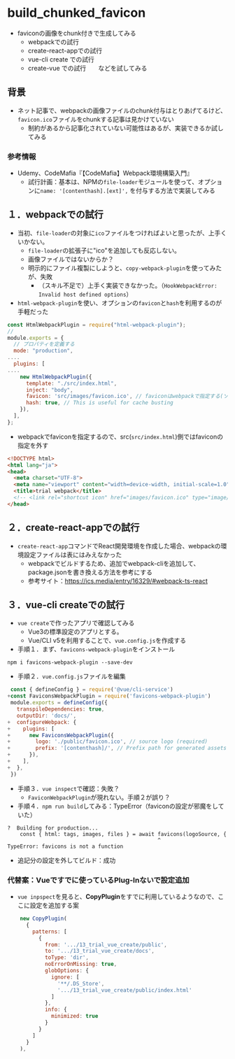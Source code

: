 # build_chunked_favicon
- faviconの画像をchunk付きで生成してみる
  * webpackでの試行
  * create-react-appでの試行
  * vue-cli create での試行
  * create-vue での試行　　などを試してみる

## 背景
- ネット記事で、webpackの画像ファイルのchunk付与はとりあげてるけど、`favicon.ico`ファイルをchunkする記事は見かけていない
  * 制約があるから記事化されていない可能性はあるが、実装できるか試してみる

### 参考情報
- Udemy、CodeMafia『【CodeMafia】Webpack環境構築入門』
  * 試行計画：基本は、NPMの`file-loader`モジュールを使って、オプションに`name: '[contenthash].[ext]',` を付与する方法で実装してみる


## １．webpackでの試行
- 当初、`file-loader`の対象に`ico`ファイルをつければよいと思ったが、上手くいかない。
  * `file-loader`の拡張子に"ico"を追加しても反応しない。
  * 画像ファイルではないからか？
  * 明示的にファイル複製にしようと、`copy-webpack-plugin`を使ってみたが、失敗
    + （スキル不足で）上手く実装できなかった。（`HookWebpackError: Invalid host defined options`）
- `html-webpack-plugin`を使い、オプションの`favicon`と`hash`を利用するのが手軽だった
```js
const HtmlWebpackPlugin = require("html-webpack-plugin");
//
module.exports = {
  // プロパティを定義する
  mode: "production",
....
  plugins: [
....
    new HtmlWebpackPlugin({
      template: "./src/index.html",
      inject: "body",
      favicon: 'src/images/favicon.ico', // faviconはwebpackで指定する(ソースは削除)※
      hash: true, // This is useful for cache busting
    }),
  ],
};
```
  * webpackでfaviconを指定するので、src(`src/index.html`)側ではfaviconの指定を外す
```html
<!DOCTYPE html>
<html lang="ja">
<head>
  <meta charset="UTF-8">
  <meta name="viewport" content="width=device-width, initial-scale=1.0">
  <title>trial webpack</title>
  <!-- <link rel="shortcut icon" href="images/favicon.ico" type="image/x-icon"> -->
</head>
```

## ２．create-react-appでの試行
- `create-react-app`コマンドでReact開発環境を作成した場合、webpackの環境設定ファイルは表にはみえなかった
  * webpackでビルドするため、追加でwebpack-cliを追加して、package.jsonを書き換える方法を参考にする
  * 参考サイト：https://ics.media/entry/16329/#webpack-ts-react


## ３．vue-cli createでの試行
- `vue create`で作ったアプリで確認してみる
  * Vue3の標準設定のアプリとする。
  * Vue/CLI v5を利用することで、`vue.config.js`を作成する
- 手順１．まず、`favicons-webpack-plugin`をインストール
```shell
npm i favicons-webpack-plugin --save-dev
```
- 手順２．`vue.config.js`ファイルを編集
```js
 const { defineConfig } = require('@vue/cli-service')
+const FaviconsWebpackPlugin = require('favicons-webpack-plugin')
 module.exports = defineConfig({
   transpileDependencies: true,
   outputDir: 'docs/',
+  configureWebpack: {
+    plugins: [
+      new FaviconsWebpackPlugin({
+        logo: './public/favicon.ico', // source logo (required)
+        prefix: '[contenthash]/', // Prefix path for generated assets
+      }),
+    ],
+  },
 })
 ```
- 手順３．`vue inspect`で確認：失敗？
  * `FaviconWebpackPlugin`が現れない。手順２が誤り？
- 手順４．`npm run build`してみる：TypeError（faviconの設定が邪魔をしていた）
```
?  Building for production...
    const { html: tags, images, files } = await favicons(logoSource, {
                                                ^
TypeError: favicons is not a function
```
- 追記分の設定を外してビルド：成功

### 代替案：Vueですでに使っているPlug-Inないで設定追加
- `vue inpspect`を見ると、**CopyPlugin**をすでに利用しているようなので、ここに設定を追加する案
```js
    new CopyPlugin(
      {
        patterns: [
          {
            from: '.../13_trial_vue_create/public',
            to: '.../13_trial_vue_create/docs',
            toType: 'dir',
            noErrorOnMissing: true,
            globOptions: {
              ignore: [
                '**/.DS_Store',
                '.../13_trial_vue_create/public/index.html'
              ]
            },
            info: {
              minimized: true
            }
          }
        ]
      }
    ),
```
